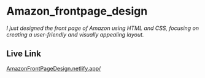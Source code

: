 # Amazon_frontpage_design

*I just designed the front page of Amazon using HTML and CSS, focusing on creating a user-friendly and visually appealing layout.* 
## Live Link
[AmazonFrontPageDesign.netlify.app/](https://amazonfrontpagedesign.netlify.app/)
